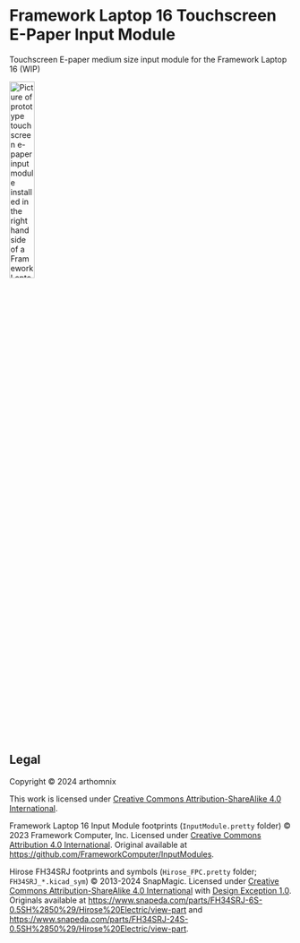 # Framework Laptop 16 Touchscreen E-Paper Input Module

Touchscreen E-paper medium size input module for the Framework Laptop 16 (WIP)

<img src="https://github.com/user-attachments/assets/d0bf0b98-61cb-4733-a304-5992d6e4588a" width="30%" alt="Picture of prototype touchscreen e-paper input module installed in the right hand side of a Framework Laptop 16, showing the Framework logo and handwritten text saying 'Hi!'">

## Legal

Copyright © 2024 arthomnix

This work is licensed under [Creative Commons Attribution-ShareAlike 4.0 International](https://creativecommons.org/licenses/by-sa/4.0).

Framework Laptop 16 Input Module footprints (`InputModule.pretty` folder) © 2023 Framework Computer, Inc. Licensed under [Creative Commons Attribution 4.0 International](https://creativecommons.org/licenses/by/4.0). Original available at https://github.com/FrameworkComputer/InputModules.

Hirose FH34SRJ footprints and symbols (`Hirose_FPC.pretty` folder; `FH34SRJ_*.kicad_sym`) © 2013-2024 SnapMagic. Licensed under [Creative Commons Attribution-ShareAlike 4.0 International](https://creativecommons.org/licenses/by-sa/4.0) with [Design Exception 1.0](https://www.snapeda.com/about/FAQ/#designexception). Originals available at https://www.snapeda.com/parts/FH34SRJ-6S-0.5SH%2850%29/Hirose%20Electric/view-part and https://www.snapeda.com/parts/FH34SRJ-24S-0.5SH%2850%29/Hirose%20Electric/view-part.

